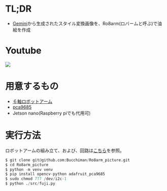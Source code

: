 # TL;DR
- [Gemini](https://gemini.google.com/app)から生成されたスタイル変換画像を、Ro8arm(ロバームと呼ぶ)で油絵を作成

# Youtube
[![](https://github.com/Bucchiman/Ro8arm_picture/assets/52972710/73a2ddcc-e0c1-44d9-b226-55fcee7e170d)](https://youtu.be/B4mbg4YEaI8?si=o93_vK5WoJgbUO7y)

# 用意するもの
- [６軸ロボットアーム](https://www.amazon.co.jp/DIY-MORE-DiyStudio-6%E8%87%AA%E7%94%B1%E5%BA%A6%E3%83%AD%E3%83%9C%E3%83%83%E3%83%88%E3%82%A2%E3%83%BC%E3%83%A0DIY%E3%82%AD%E3%83%83%E3%83%88%E3%82%A2%E3%83%AB%E3%83%9F%E3%83%A1%E3%82%AB%E3%83%8B%E3%82%AB%E3%83%AB%E3%82%A2%E3%83%BC%E3%83%A0%E3%82%B8%E3%83%A7%E3%83%BCArduinor-MG995%E3%82%B5%E3%83%BC%E3%83%9C%E3%83%89%E3%83%A9%E3%82%A4%E3%83%96%E3%83%90%E3%83%AB%E3%82%AF%EF%BC%88%E7%B5%90%E5%90%88%E3%81%99%E3%82%8B%E5%BF%85%E8%A6%81%E3%81%8C%E3%81%82%E3%82%8A%E3%81%BE%E3%81%99%EF%BC%89%E3%81%AF%E6%97%A5%E6%9C%AC%E8%AA%9E%E3%81%AE%E7%B5%84%E3%81%BF%E7%AB%8B%E3%81%A6%E8%AA%AC%E6%98%8E%E6%9B%B8%E3%82%92%E9%80%81%E3%82%8B%E3%81%93%E3%81%A8%E3%81%8C%E3%81%A7%E3%81%8D%E3%81%BE%E3%81%99/dp/B07M7TK6KR)
- [pca9685](https://www.amazon.co.jp/Jectse-PCA9685/dp/B09JNMS3L2/ref=sr_1_3_sspa?dib=eyJ2IjoiMSJ9.hU05jfSkM1QtMZS8kILVPMiitp7GwbSV_HbUIuKzuzbastQmNjSbwA319jEnsC-eNSobN0IUMB_aSD5hnrhE9qDOFWiDX86gV95NSUuBA_ZpyL-qkZkBMsENBm__q4WdMhDeFEJnTTZDvnhsQo8GlYbSKWx_W1JD5hUbXMPGOKP4dR6OKYw2gwUIMnvFrHkMzNQqT_Cy-XyRihHtt7RyDFFHQA1uuwG_5ozGKXhZSmbATIVtLVj0N-SXNOAvaeNofXYN3xSSem5Bt87euux6Ay0CVBeVjiB2ASF4TgEumWo.GD9CrugmwQBwMSgxlXF29W8DlkPjLjs4eg3Uk_plunA&dib_tag=se&keywords=PCA9685&qid=1709920222&sr=8-3-spons&sp_csd=d2lkZ2V0TmFtZT1zcF9hdGY&psc=1)
- Jetson nano(Raspberry piでも代用可)

# 実行方法
ロボットアームの組み立て、および、回路は[こちら](https://qiita.com/teatime77/items/39f59220cea21c2d3abc)を参照。
```python
$ git clone git@github.com:Bucchiman/Ro8arm_picture.git
$ cd Ro8arm_picture
$ python -m venv venv
$ pip install opencv-python adafruit_pca9685
$ sudo chmod 777 /dev/i2c-1
$ python ./src/fuji.py
```
